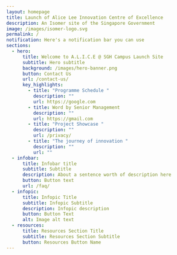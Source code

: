 ```yaml
---
layout: homepage
title: Launch of Alice Lee Innovation Centre of Excellence
description: An Isomer site of the Singapore Government
image: /images/isomer-logo.svg
permalink: /
notification: Here's a notification bar you can use
sections:
  - hero:
      title: Welcome to A.L.I.C.E @ SGH Campus Launch Site
      subtitle: Hero subtitle
      background: /images/hero-banner.png
      button: Contact Us
      url: /contact-us/
      key_highlights:
        - title: "Programme Schedule "
          description: ""
          url: https://google.com
        - title: Word by Senior Management
          description: ""
          url: https://gmail.com
        - title: "Project Showcase "
          description: ""
          url: /privacy/
        - title: "The journey of innovation "
          description: ""
          url: ""
  - infobar:
      title: Infobar title
      subtitle: Subtitle
      description: About a sentence worth of description here
      button: Button text
      url: /faq/
  - infopic:
      title: Infopic Title
      subtitle: Infopic Subtitle
      description: Infopic description
      button: Button Text
      alt: Image alt text
  - resources:
      title: Resources Section Title
      subtitle: Resources Section Subtitle
      button: Resources Button Name
---
```

